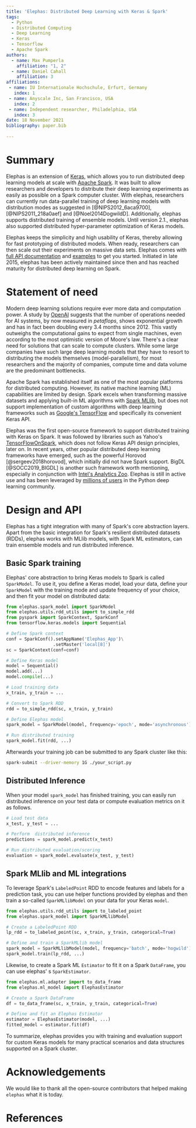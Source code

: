```yaml
---
title: 'Elephas: Distributed Deep Learning with Keras & Spark'
tags:
  - Python
  - Distributed Computing
  - Deep Learning
  - Keras
  - Tensorflow
  - Apache Spark
authors:
  - name: Max Pumperla
    affiliation: "1, 2"
  - name: Daniel Cahall
    affiliation: 3
affiliations:
 - name: IU Internationale Hochschule, Erfurt, Germany
   index: 1
 - name: Anyscale Inc, San Francisco, USA
   index: 2
 - name: Independent researcher, Philadelphia, USA
   index: 3
date: 18 November 2021
bibliography: paper.bib
    
---
```


# Summary

Elephas is an extension of [Keras](https://keras.io/), which allows you to run distributed deep learning models at scale with [Apache Spark](http://spark.apache.org/).
It was built to allow researchers and developers to distribute their deep learning experiments as easily as possible on a Spark computer cluster.
With elephas, researchers can currently run data-parallel training of deep learning models with distribution modes as suggested in [@NIPS2012_6aca9700], [@NIPS2011_218a0aef] and [@Noel2014DogwildD].
Additionally, elephas supports distributed training of ensemble models.
Until version 2.1., elephas also supported distributed hyper-parameter optimization of Keras models.

Elephas keeps the simplicity and high usability of Keras, thereby allowing for fast prototyping of distributed models.
When ready, researchers can then scale out their experiments on massive data sets.
Elephas comes with [full API documentation](http://maxpumperla.com/elephas/) and [examples](https://github.com/maxpumperla/elephas/blob/master/examples/Spark_ML_Pipeline.ipynb) to get you started.
Initiated in late 2015, elephas has been actively maintained since then and has reached maturity for distributed deep learning on Spark.

# Statement of need

Modern deep learning solutions require ever more data and computation power.
A study by [OpenAI](https://openai.com/blog/ai-and-compute) suggests that the number of operations needed for AI systems, by now measured in _petaflops_, shows exponential growth and has in fact been doubling every 3.4 months since 2012.
This vastly outweighs the computational gains to expect from single machines, even according to the most optimistic version of Moore's law.
There's a clear need for solutions that can scale to compute clusters.
While some large companies have such large deep learning models that they have to resort to distributing the models themselves (model-parallelism), for most researchers and the majority of companies, compute time and data volume are the predominant bottlenecks.

Apache Spark has established itself as one of the most popular platforms for distributed computing.
However, its native machine learning (ML) capabilities are limited by design.
Spark excels when transforming massive datasets and applying built-in ML algorithms with [Spark MLlib](http://spark.apache.org/mllib/), but does not support implementation of custom algorithms with deep learning frameworks such as [Google's TensorFlow](https://www.tensorflow.org/) and specifically its convenient Keras API.

Elephas was the first open-source framework to support distributed training with Keras on Spark.
It was followed by libraries such as Yahoo's [TensorFlowOnSpark](https://github.com/yahoo/TensorFlowOnSpark), which does not follow Keras API design principles, later on.
In recent years, other popular distributed deep learning frameworks have emerged, such as the powerful Horovod [@sergeev2018horovod], which initially did not have Spark support.
BigDL [@SOCC2019_BIGDL] is another such framework worth mentioning, especially in conjunction with [Intel's Analytics Zoo](https://github.com/intel-analytics/analytics-zoo).
Elephas is still in active use and has been leveraged by [millions of users](https://pypistats.org/packages/elephas) in the Python deep learning community.

# Design and API

Elephas has a tight integration with many of Spark's core abstraction layers. Apart from the basic integration for Spark's resilient distributed datasets (RDDs), elephas works with MLlib models, with Spark ML estimators, can train ensemble models and run distributed inference.

## Basic Spark training

Elephas' core abstraction to bring Keras models to Spark is called `SparkModel`.
To use it, you define a Keras model, load your data, define your `SparkModel` with the training mode and update frequency of your choice, and then fit your model on distributed data:

```python
from elephas.spark_model import SparkModel
from elephas.utils.rdd_utils import to_simple_rdd
from pyspark import SparkContext, SparkConf
from tensorflow.keras.models import Sequential

# Define Spark context
conf = SparkConf().setAppName('Elephas_App')\
                  .setMaster('local[8]')
sc = SparkContext(conf=conf)

# Define Keras model
model = Sequential()  
model.add(...)
model.compile(...)

# Load training data
x_train, y_train = ... 

# Convert to Spark RDD
rdd = to_simple_rdd(sc, x_train, y_train)

# Define Elephas model
spark_model = SparkModel(model, frequency='epoch', mode='asynchronous')

# Run distributed training
spark_model.fit(rdd, ...)
```

Afterwards your training job can be submitted to any Spark cluster like this:

```bash
spark-submit --driver-memory 1G ./your_script.py
```

## Distributed Inference

When your model `spark_model` has finished training, you can easily run distributed inference on your test data or compute evaluation metrics on it as follows.

```python
# Load test data
x_test, y_test = ...

# Perform  distributed inference
predictions = spark_model.predict(x_test)

# Run distributed evaluation/scoring
evaluation = spark_model.evaluate(x_test, y_test)
```

## Spark MLlib and ML integrations

To leverage Spark's `LabeledPoint` RDD to encode features and labels for a prediction task, you can use helper functions provided by elephas and then train a so-called `SparkMLlibModel` on your data for your Keras `model`.

```python
from elephas.utils.rdd_utils import to_labeled_point
from elephas.spark_model import SparkMLlibModel

# Create a LabeledPoint RDD
lp_rdd = to_labeled_point(sc, x_train, y_train, categorical=True)

# Define and train a SparkMLlib model
spark_model = SparkMLlibModel(model, frequency='batch', mode='hogwild')
spark_model.train(lp_rdd, ...)
```

Likewise, to create a Spark ML `Estimator` to fit it on a Spark `DataFrame`, you can use elephas' s `SparkEstimator`.

```python
from elephas.ml.adapter import to_data_frame
from elephas.ml_model import ElephasEstimator

# Create a Spark DataFrame
df = to_data_frame(sc, x_train, y_train, categorical=True)

# Define and fit an Elephas Estimator
estimator = ElephasEstimator(model, ...)
fitted_model = estimator.fit(df)
```

To summarize, elephas provides you with training and evaluation support for custom Keras models for many practical scenarios and data structures supported on a Spark cluster.

# Acknowledgements

We would like to thank all the open-source contributors that helped making `elephas` what it is today.

# References
